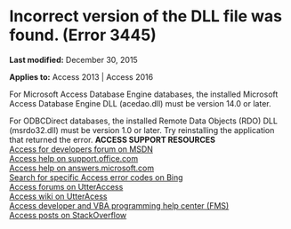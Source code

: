 
# Incorrect version of the DLL file <name> was found. (Error 3445)

 **Last modified:** December 30, 2015

**Applies to:** Access 2013 | Access 2016

For Microsoft Access Database Engine databases, the installed Microsoft Access Database Engine DLL (acedao.dll) must be version 14.0 or later.

For ODBCDirect databases, the installed Remote Data Objects (RDO) DLL (msrdo32.dll) must be version 1.0 or later.
Try reinstalling the application that returned the error.
 **ACCESS SUPPORT RESOURCES**<br>
[Access for developers forum on MSDN](https://social.msdn.microsoft.com/Forums/office/en-US/home?forum=accessdev)<br>
[Access help on support.office.com](https://support.office.com/search/results?query=Access)<br>
[Access help on answers.microsoft.com](http://answers.microsoft.com/en-us/office/forum/access?page=1&;tab=question&;status=all&;auth=1)<br>
[Search for specific Access error codes on Bing](http://www.bing.com/)<br>
[Access forums on UtterAccess](http://www.utteraccess.com/forum/index.php?act=idx)<br>
[Access wiki on UtterAcess](http://www.utteraccess.com/forum/index.php?act=idx)<br>
[Access developer and VBA programming help center (FMS)](http://www.fmsinc.com/MicrosoftAccess/developer/)<br>
[Access posts on StackOverflow](http://stackoverflow.com/questions/tagged/ms-access)
